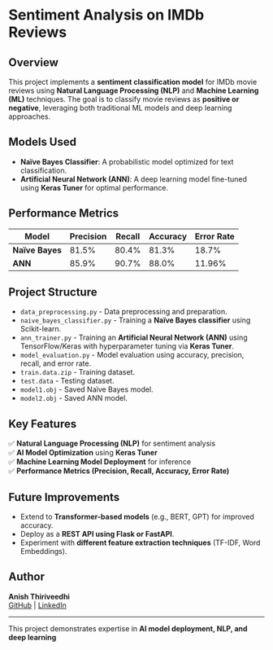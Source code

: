 
# Sentiment Analysis on IMDb Reviews

## Overview
This project implements a **sentiment classification model** for IMDb movie reviews using **Natural Language Processing (NLP)** and **Machine Learning (ML)** techniques. The goal is to classify movie reviews as **positive or negative**, leveraging both traditional ML models and deep learning approaches.

## Models Used
- **Naïve Bayes Classifier**: A probabilistic model optimized for text classification.
- **Artificial Neural Network (ANN)**: A deep learning model fine-tuned using **Keras Tuner** for optimal performance.

## Performance Metrics
| Model | Precision | Recall | Accuracy | Error Rate |
|--------|------------|----------|-----------|------------|
| **Naïve Bayes** | 81.5% | 80.4% | 81.3% | 18.7% |
| **ANN** | 85.9% | 90.7% | 88.0% | 11.96% |

## Project Structure
- `data_preprocessing.py` - Data preprocessing and preparation.
- `naive_bayes_classifier.py` - Training a **Naïve Bayes classifier** using Scikit-learn.
- `ann_trainer.py` - Training an **Artificial Neural Network (ANN)** using TensorFlow/Keras with hyperparameter tuning via **Keras Tuner**.
- `model_evaluation.py` - Model evaluation using accuracy, precision, recall, and error rate.
- `train.data.zip` - Training dataset.
- `test.data` - Testing dataset.
- `model1.obj` - Saved Naïve Bayes model.
- `model2.obj` - Saved ANN model.

## Key Features
✅ **Natural Language Processing (NLP)** for sentiment analysis  
✅ **AI Model Optimization** using **Keras Tuner**  
✅ **Machine Learning Model Deployment** for inference  
✅ **Performance Metrics (Precision, Recall, Accuracy, Error Rate)**  

## Future Improvements
- Extend to **Transformer-based models** (e.g., BERT, GPT) for improved accuracy.
- Deploy as a **REST API using Flask or FastAPI**.
- Experiment with **different feature extraction techniques** (TF-IDF, Word Embeddings).

## Author
**Anish Thiriveedhi**  
[GitHub](https://github.com/aaniish) | [LinkedIn](https://linkedin.com/in/anishthiriveedhi)

---
This project demonstrates expertise in **AI model deployment, NLP, and deep learning**
